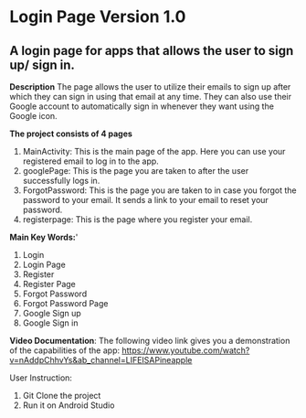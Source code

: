 # Login Page Version 1.0

## A login page for apps that allows the user to sign up/ sign in.

**Description** 
The page allows the user to utilize their emails to sign up after which they can sign in using that email
at any time. They can also use their Google account to automatically sign in whenever they want using the Google icon.

**The project consists of 4 pages**
1) MainActivity: This is the main page of the app. Here you can use your registered email to log in to the app.
2) googlePage: This is the page you are taken to after the user successfully logs in.
3) ForgotPassword: This is the page you are taken to in case you forgot the password to your email. It sends a link to your email to reset your password.
4) registerpage: This is the page where you register your email.

**Main Key Words:**'
1) Login
2) Login Page
3) Register
4) Register Page
5) Forgot Password
6) Forgot Password Page
7) Google Sign up
8) Google Sign in

**Video Documentation**:
The following video link gives you a demonstration of the capabilities of the app:
https://www.youtube.com/watch?v=nAddpChhvYs&ab_channel=LIFEISAPineapple


User Instruction:
1) Git Clone the project
2) Run it on Android Studio
